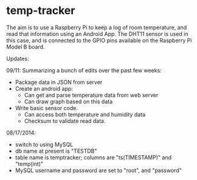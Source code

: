 temp-tracker
============

The aim is to use a Raspberry Pi to keep a log of room temperature, and read that information using an Android App.
The DHT11 sensor is used in this case, and is connected to the GPIO pins available on the Raspberry Pi Model B board.

<Insert pin connections here>


Updates:

09/11:
Summarizing a bunch of edits over the past few weeks:
 - Package data in JSON from server
 - Create an android app:
   + Can get and parse temperature data from web server
   + Can draw graph based on this data
 - Write basic sensor code.
   + Can access both temperature and humidity data
   + Checksum to validate read data.

08/17/2014:
 - switch to using MySQL
 - db name at present is "TESTDB"
 - table name is temptracker; columns are "ts(TIMESTAMP)" and "temp(int)"
 - MySQL username and password are set to "root", and "password"
